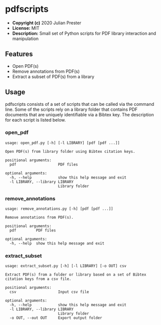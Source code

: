pdfscripts
==========

- **Copyright (c)** 2020 Julian Prester
- **License:** MIT
- **Description:** Small set of Python scripts for PDF library interaction and manipulation

## Features
- Open PDF(s)
- Remove annotations from PDF(s)
- Extract a subset of PDF(s) from a library

## Usage
pdfscripts consists of a set of scripts that can be called via the command line. Some of the scripts rely on a library folder that contains PDF documents that are uniquely identifiable via a Bibtex key. The description for each script is listed below.

### open_pdf

```
usage: open_pdf.py [-h] [-l LIBRARY] [pdf [pdf ...]]

Open PDF(s) from library folder using Bibtex citation keys.

positional arguments:
  pdf                   PDF files

optional arguments:
  -h, --help            show this help message and exit
  -l LIBRARY, --library LIBRARY
                        Library folder
```

### remove_annotations

```
usage: remove_annotations.py [-h] [pdf [pdf ...]]

Remove annotations from PDF(s).

positional arguments:
  pdf         PDF files

optional arguments:
  -h, --help  show this help message and exit
```

### extract_subset

```
usage: extract_subset.py [-h] [-l LIBRARY] [-o OUT] csv

Extract PDF(s) from a folder or library based on a set of Bibtex citation keys from a csv file.

positional arguments:
  csv                   Input csv file

optional arguments:
  -h, --help            show this help message and exit
  -l LIBRARY, --library LIBRARY
                        Library folder
  -o OUT, --out OUT     Export output folder
```
